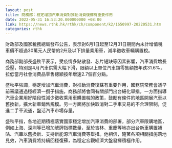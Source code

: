 ```yaml
---
layout: post
title: 商務部：穩定增加汽車消費對推動消費復蘇有重要作用
date: 2022-05-31 16:53:20.000000000 +08:00
link: https://news.rthk.hk/rthk/ch/component/k2/1650997-20220531.htm
categories: rthk
---
```


財政部及國家稅務總局發布公告，表示對6月1日起至12月31日期間內未計增值稅車價不超過30萬元人民幣的2升及以下排量乘用車，減半徵收車輛購置稅。

商務部副部長盛秋平表示，受疫情多點散發、芯片短缺等因素影響，汽車消費增長受壓，特別是4月汽車供需大幅下滑，限額以上單位汽車類零售額按年跌31.6%，拉低當月社會消費品零售總額按年增速2.7個百分點。

盛秋平強調，穩定增加汽車消費，對推動消費復蘇有重要作用，國務院常務會議早前審議通過穩經濟一攬子措施，商務部將會同有關部門出台細化舉措，一方面指導汽車企業用好階段性減少徵收乘用車購置稅的政策，鼓勵有條件的地區開展汽車以舊換新，擴大新車銷售規模。另一方面將加快取消對二手車交易的不合理限制，促進二手車流通，盤活汽車市場存量。

盛秋平指，各地近期積極落實國家穩定增加汽車消費的部署，部分汽車限購地區，例如上海、深圳等已增加號牌指標數量，至於吉林、重慶等地亦出台新車購置補貼、汽車以舊換新、支持新能源汽車消費等舉措。他相信，隨著各項相關措施落地見效，汽車消費將持續回穩復蘇，為穩定宏觀經濟大盤發揮積極作用。
